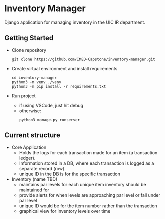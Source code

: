 # Inventory Manager
Django application for managing inventory in the UIC IR department.

## Getting Started
* Clone repository

    ```
    git clone https://github.com/IMED-Capstone/inventory-manager.git
    ```
* Create virtual environment and install requirements

    ```
    cd inventory-manager
    python3 -m venv ./venv
    python3 -m pip install -r requirements.txt
    ```
* Run project
    * if using VSCode, just hit debug
    * otherwise:
        ```
        python3 manage.py runserver
        ```


## Current structure
- Core Application
    - Holds the logs for each transaction made for an item (a transaction ledger).
    - Information stored in a DB, where each transaction is logged as a separate record (row).
    - unique ID in the DB is for the specific transaction
- Inventory (name TBD)
    - maintains par levels for each unique item inventory should be maintained for
    - provide alerts for when levels are approaching par level or fall under par level
    - unique ID would be for the item number rather than the transaction
    - graphical view for inventory levels over time